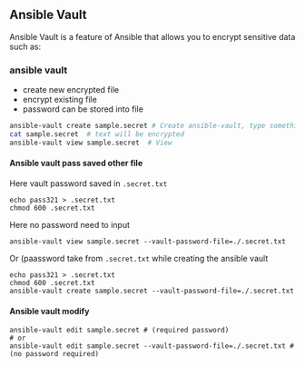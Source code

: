 ## Ansible Vault

Ansible Vault is a feature of Ansible that allows you to encrypt sensitive data such as:

### ansible vault
- create new encrypted file
- encrypt existing file
- password can be stored into file

```bash
ansible-vault create sample.secret # Create ansible-vault, type something
cat sample.secret  # text will be encrypted 
ansible-vault view sample.secret  # View
```

#### Ansible vault pass saved other file 

Here vault password saved in `.secret.txt` 
```
echo pass321 > .secret.txt
chmod 600 .secret.txt
```
Here no password need to input
```
ansible-vault view sample.secret --vault-password-file=./.secret.txt
```

Or (paassword take from `.secret.txt` while creating the ansible vault
```
echo pass321 > .secret.txt
chmod 600 .secret.txt
ansible-vault create sample.secret --vault-password-file=./.secret.txt
```

#### Ansible vault modify 

```
ansible-vault edit sample.secret # (required password)
# or
ansible-vault edit sample.secret --vault-password-file=./.secret.txt #(no password required)
```
